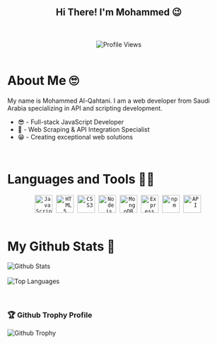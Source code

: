 <div align="center">
  <h2>Hi There! I'm <strong>Mohammed</strong> 😉</h2>
  <br/><br/>
  <img src="https://komarev.com/ghpvc/?username=Xyper0&color=blue" alt="Profile Views"/>
</div>

<br/>

<div align="left">
  <h1>About Me 🙄</h1>
  <p>
    My name is Mohammed Al-Qahtani. I am a web developer from Saudi Arabia specializing in API and scripting development.
  </p>
  <ul>
    <li>😎 - Full-stack JavaScript Developer</li>
    <li>🤩 - Web Scraping & API Integration Specialist</li>
    <li>😁 - Creating exceptional web solutions</li>
  </ul>
</div>

<br/>

<div align="left">
  <h1>Languages and Tools 👨‍💻</h1>
  <div align="center">
    <code><img height="40" src="https://img.icons8.com/color/48/000000/javascript.png" alt="JavaScript"/></code>&nbsp;
    <code><img height="40" src="https://img.icons8.com/color/48/000000/html-5--v1.png" alt="HTML5"/></code>&nbsp;
    <code><img height="40" src="https://img.icons8.com/color/48/000000/css3.png" alt="CSS3"/></code>&nbsp;
    <code><img height="40" src="https://img.icons8.com/color/48/000000/nodejs.png" alt="Node.js"/></code>&nbsp;
    <code><img height="40" src="https://img.icons8.com/color/48/000000/mongodb.png" alt="MongoDB"/></code>&nbsp;
    <code><img height="40" src="https://img.icons8.com/color/48/000000/express.png" alt="Express"/></code>&nbsp;
    <code><img height="40" src="https://img.icons8.com/color/48/000000/npm.png" alt="npm"/></code>&nbsp;
    <code><img height="40" src="https://img.icons8.com/ultraviolet/40/000000/api-settings.png" alt="API"/></code>&nbsp;
  </div>
</div>

<br/>

<div align="left">
  <h1>My Github Stats 🗽</h1>
  <img src="https://github-readme-stats.vercel.app/api?username=Xyper0&show_icons=true&theme=tokyonight" alt="Github Stats"/>
  <br/><br/>
  <img src="https://github-readme-stats.vercel.app/api/top-langs/?username=Xyper0&layout=compact&langs_count=8&theme=tokyonight" alt="Top Languages"/>
  <br/><br/>
</div>

<br/>

<div align="left">
  <h3>🏆 Github Trophy Profile</h3>
  <img src="https://github-profile-trophy.vercel.app/?username=Xyper0&theme=gruvbox" alt="Github Trophy"/>
</div>
